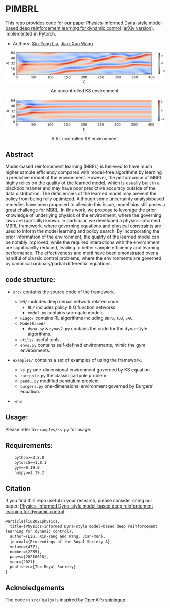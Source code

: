 # PIMBRL
This repo provides code for our paper [Physics-informed Dyna-style model-based deep reinforcement learning for dynamic control](https://royalsocietypublishing.org/doi/pdf/10.1098/rspa.2021.0618)  ([arXiv version](https://arxiv.org/abs/2108.00128)), implemented in Pytorch.
* Authors: [Xin-Yang Liu](https://scholar.google.com/citations?user=DI9KTLoAAAAJ&hl=en), [Jian-Xun Wang](https://scholar.google.com/citations?user=1cXHUD4AAAAJ&hl=en)

<img align="center" src="docs/uncontrolled.png#gh-light-mode-only">
<p align="center"> An uncontrolled KS environment. </p>

<img align="center" src="docs/controlled.png#gh-light-mode-only">
<p align="center"> A RL controlled KS environment. </p>



## Abstract
Model-based reinforcement learning (MBRL) is believed to have much higher sample efficiency compared with model-free algorithms by learning a predictive model of the environment. However, the performance of MBRL highly relies on the quality of the learned model, which is usually built in a blackbox manner and may have poor predictive accuracy outside of the data distribution. The deficiencies of the learned model may prevent the policy from being fully optimized. Although some uncertainty analysisbased remedies have been proposed to alleviate this issue, model bias still poses a great challenge for MBRL. In this work, we propose to leverage the prior knowledge of underlying physics of the environment, where the governing laws are (partially) known. In particular, we developed a physics-informed MBRL framework, where governing equations and physical constraints are used to inform the model learning and policy search. By incorporating the prior information of the environment, the quality of the learned model can be notably improved, while the required interactions with the environment are significantly reduced, leading to better sample efficiency and learning performance. The effectiveness and merit have been emonstrated over a handful of classic control problems, where the environments are governed by canonical ordinary/partial differential equations.

## code structure:
* `src/` contains the source code of the framework.
  * `NN/` includes deep nerual network related code.
    * `RL/` includes policy & Q function networks
    * `model.py` contains surrogate models
  * `RLago/` contains RL algorithms including `DDPG`, `TD3`, `SAC`.
  * `ModelBased/` 
    * `dyna.py` & `dynav2.py` contains the code for the dyna-style algorithms.
  * `utils/` useful tools.
  * `envs.py` contains self-defined environments, mimic the gym environments.
  
* `examples/` contains a set of examples of using the framework.
  * `ks.py` one-dimensional environment governed by KS equation.
  * `cartpole.py` the classic cartpole problem
  * `pendu.py` modified pendulum problem
  * `burgers.py` one-dimensional environment governed by Burgers' equation.

* `.env`

## Usage:
Please refer to `examples/ks.py` for usage.

## Requirements:
```
    python>=3.8.8
    pytorch==1.8.1
    gym==0.19.0
    numpy>=1.19.2
```

## Citation
If you find this repo useful in your research, please consider citing our paper: [Physics-informed Dyna-style model-based deep reinforcement learning for dynamic control](https://royalsocietypublishing.org/doi/pdf/10.1098/rspa.2021.0618).

``` 
@article{liu2021physics,
  title={Physics-informed Dyna-style model-based deep reinforcement learning for dynamic control},
  author={Liu, Xin-Yang and Wang, Jian-Xun},
  journal={Proceedings of the Royal Society A},
  volume={477},
  number={2255},
  pages={20210618},
  year={2021},
  publisher={The Royal Society}
}
```
## Acknoledgements
The code in `src/RLalgo` is inspired by OpenAI's [spiningup](https://spinningup.openai.com/en/latest/).